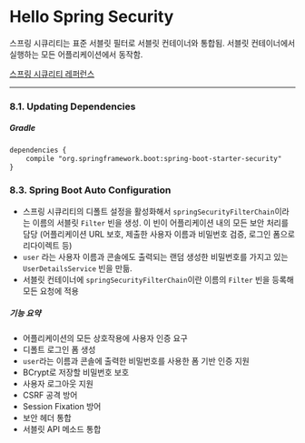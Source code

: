 # Hello Spring Security

 스프링 시큐리티는 표준 서블릿 필터로 서블릿 컨테이너와 통합됨. 서블릿 컨테이너에서 실행하는 모든 어플리케이션에서 동작함. 

[스프링 시큐리티 레퍼런스](https://github.com/spring-projects/spring-security/tree/5.3.2.RELEASE/samples/boot/helloworld)

---

### 8.1. Updating Dependencies

##### Gradle

```xml
dependencies {
    compile "org.springframework.boot:spring-boot-starter-security"
}
```



### 8.3. Spring Boot Auto Configuration

- 스프링 시큐리티의 디폴트 설정을 활성화해서 `springSecurityFilterChain`이라는 이름의 서블릿 `Filter` 빈을 생성. 이 빈이 어플리케이션 내의 모든 보안 처리를 담당 (어플리케이션 URL 보호, 제출한 사용자 이름과 비밀번호 검증, 로그인 폼으로 리다이렉트 등)
- `user` 라는 사용자 이름과 콘솔에도 출력되는 랜덤 생성한 비밀번호를 가지고 있는 `UserDetailsService` 빈을 만듦.
- 서블릿 컨테이너에 `springSecurityFilterChain`이란 이름의 `Filter` 빈을 등록해 모든 요청에 적용

##### 기능 요약

- 어플리케이션의 모든 상호작용에 사용자 인증 요구
- 디폴트 로그인 폼 생성
- `user`라는 이름과 콘솔에 출력한 비밀번호를 사용한 폼 기반 인증 지원 
- BCrypt로 저장할 비밀번호 보호
- 사용자 로그아웃 지원
- CSRF 공격 방어
- Session Fixation 방어
- 보안 헤더 통합
- 서블릿 API 메소드 통합

